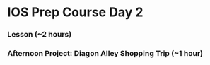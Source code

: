 #  IOS Prep Course Day 2

### Lesson (~2 hours)

### Afternoon Project: Diagon Alley Shopping Trip (~1 hour)
